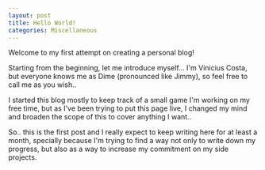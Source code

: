 ```yaml
---
layout: post
title: Hello World! 
categories: Miscellaneous
---
```


Welcome to my first attempt on creating a personal blog!

Starting from the beginning, let me introduce myself... I'm Vinicius Costa, but everyone knows me as Dime (pronounced like Jimmy), so feel free to call me as you wish..

I started this blog mostly to keep track of a small game I'm working on my free time, but as I've been trying to put this page live, I changed my mind and broaden the scope of this to cover anything I want..

So.. this is the first post and I really expect to keep writing here for at least a month, specially because I'm trying to find a way not only to write down my progress, but also as a way to increase my commitment on my side projects.
